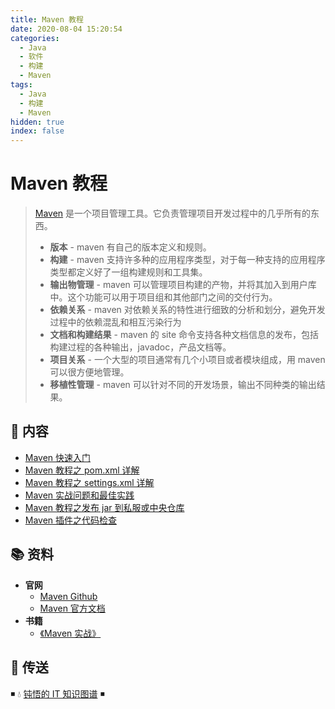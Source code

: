 ```yaml
---
title: Maven 教程
date: 2020-08-04 15:20:54
categories:
  - Java
  - 软件
  - 构建
  - Maven
tags:
  - Java
  - 构建
  - Maven
hidden: true
index: false
---
```


# Maven 教程

> [Maven](https://github.com/apache/maven) 是一个项目管理工具。它负责管理项目开发过程中的几乎所有的东西。
>
> - **版本** - maven 有自己的版本定义和规则。
> - **构建** - maven 支持许多种的应用程序类型，对于每一种支持的应用程序类型都定义好了一组构建规则和工具集。
> - **输出物管理** - maven 可以管理项目构建的产物，并将其加入到用户库中。这个功能可以用于项目组和其他部门之间的交付行为。
> - **依赖关系** - maven 对依赖关系的特性进行细致的分析和划分，避免开发过程中的依赖混乱和相互污染行为
> - **文档和构建结果** - maven 的 site 命令支持各种文档信息的发布，包括构建过程的各种输出，javadoc，产品文档等。
> - **项目关系** - 一个大型的项目通常有几个小项目或者模块组成，用 maven 可以很方便地管理。
> - **移植性管理** - maven 可以针对不同的开发场景，输出不同种类的输出结果。

## 📖 内容

- [Maven 快速入门](01.Maven快速入门.md)
- [Maven 教程之 pom.xml 详解](02.Maven教程之pom.xml详解.md)
- [Maven 教程之 settings.xml 详解](03.Maven教程之settings.xml详解.md)
- [Maven 实战问题和最佳实践](04.Maven实战问题和最佳实践.md)
- [Maven 教程之发布 jar 到私服或中央仓库](05.Maven教程之发布jar到私服或中央仓库.md)
- [Maven 插件之代码检查](06.Maven插件之代码检查.md)

## 📚 资料

- **官网**
  - [Maven Github](https://github.com/apache/maven)
  - [Maven 官方文档](https://maven.apache.org/ref/current)
- **书籍**
  - [《Maven 实战》](https://book.douban.com/subject/5345682/)

## 🚪 传送

◾ 💧 [钝悟的 IT 知识图谱](https://dunwu.github.io/) ◾